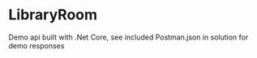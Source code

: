 # LibraryRoom
Demo api built with .Net Core, see included Postman.json in solution for demo responses
